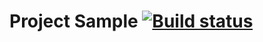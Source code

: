 # Project Sample [![Build status](https://ci.appveyor.com/api/projects/status/ndvmx9e6jom5lyr8?svg=true)](https://ci.appveyor.com/project/AnastasiyaMaksimovna/cardwithdelivery)
